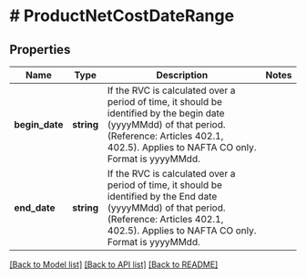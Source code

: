# # ProductNetCostDateRange

## Properties

Name | Type | Description | Notes
------------ | ------------- | ------------- | -------------
**begin_date** | **string** | If the RVC is calculated over a period of time, it should be identified by the begin date (yyyyMMdd) of that period. (Reference: Articles 402.1, 402.5).  Applies to NAFTA CO only. Format is yyyyMMdd. |
**end_date** | **string** | If the RVC is calculated over a period of time, it should be identified by the End date (yyyyMMdd) of that period. (Reference: Articles 402.1, 402.5).  Applies to NAFTA CO only. Format is yyyyMMdd. |

[[Back to Model list]](../../README.md#models) [[Back to API list]](../../README.md#endpoints) [[Back to README]](../../README.md)
